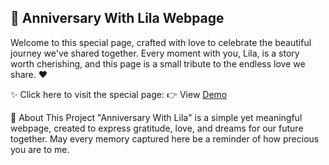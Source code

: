 ## 🎉 Anniversary With Lila Webpage 
Welcome to this special page, crafted with love to celebrate the beautiful journey we've shared together.
Every moment with you, Lila, is a story worth cherishing, and this page is a small tribute to the endless love we share. ❤️

✨ Click here to visit the special page:
👉 View [Demo](https://happy-anniversary-lila.vercel.app/)

💖 About This Project
"Anniversary With Lila" is a simple yet meaningful webpage, created to express gratitude, love, and dreams for our future together.
May every memory captured here be a reminder of how precious you are to me.
